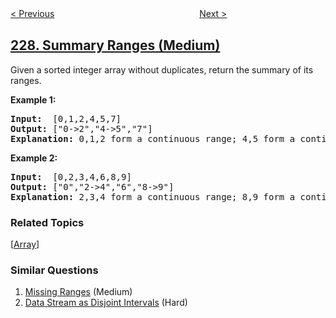<!--|This file generated by command(leetcode description); DO NOT EDIT.    |-->
<!--+----------------------------------------------------------------------+-->
<!--|@author    openset <openset.wang@gmail.com>                           |-->
<!--|@link      https://github.com/openset                                 |-->
<!--|@home      https://github.com/openset/leetcode                        |-->
<!--+----------------------------------------------------------------------+-->

[< Previous](../basic-calculator-ii "Basic Calculator II")
　　　　　　　　　　　　　　　　
[Next >](../majority-element-ii "Majority Element II")

## [228. Summary Ranges (Medium)](https://leetcode.com/problems/summary-ranges "汇总区间")

<p>Given a sorted integer array without duplicates, return the summary of its ranges.</p>

<p><b>Example 1:</b></p>

<pre>
<b>Input:</b>  [0,1,2,4,5,7]
<b>Output:</b> [&quot;0-&gt;2&quot;,&quot;4-&gt;5&quot;,&quot;7&quot;]
<strong>Explanation: </strong>0,1,2 form a continuous range;&nbsp;4,5 form a continuous range.
</pre>

<p><b>Example 2:</b></p>

<pre>
<b>Input:</b>  [0,2,3,4,6,8,9]
<b>Output:</b> [&quot;0&quot;,&quot;2-&gt;4&quot;,&quot;6&quot;,&quot;8-&gt;9&quot;]
<strong>Explanation: </strong>2,3,4 form a continuous range;&nbsp;8,9 form a continuous range.
</pre>

### Related Topics
  [[Array](../../tag/array/README.md)]

### Similar Questions
  1. [Missing Ranges](../missing-ranges) (Medium)
  1. [Data Stream as Disjoint Intervals](../data-stream-as-disjoint-intervals) (Hard)
